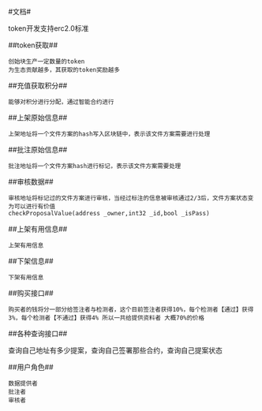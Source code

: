 #文档#

token开发支持erc2.0标准

##token获取##

    创始块生产一定数量的token
    为生态贡献越多，其获取的token奖励越多
    
##充值获取积分##

    能够对积分进行分配，通过智能合约进行
<!-- ##积分兑换出来
    能够将生态内的积分兑换出来  -->

##上架原始信息##

    上架地址将一个文件方案的hash写入区块链中，表示该文件方案需要进行处理
  
##批注原始信息##

    批注地址将一个文件方案hash进行标记，表示该文件方案需要处理

##审核数据##

    审核地址将标记过的文件方案进行审核，当经过标注的信息被审核通过2/3后，文件方案状态变为可以进行有价值 
    checkProposalValue(address _owner,int32 _id,bool _isPass)
##上架有用信息##

    上架有用信息


##下架信息##

    下架有用信息
    
##购买接口##

    购买者的钱将分一部分给签注者与检测者，这个目前签注者获得10%，每个检测者【通过】获得3%，每个检测者【不通过】获得4% 所以一共给提供资料者 大概70%的价格

##各种查询接口##

查询自己地址有多少提案，查询自己签署那些合约，查询自己提案状态

##用户角色##

    数据提供者
    批注者
    审核者
